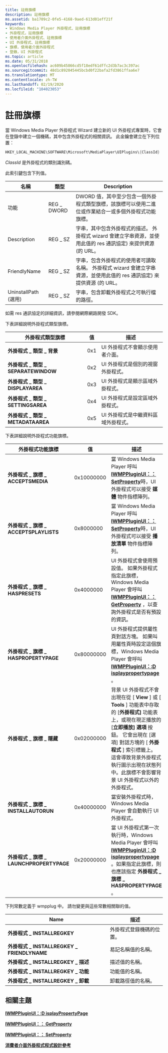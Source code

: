 ```yaml
---
title: 註冊旗標
description: 註冊旗標
ms.assetid: ba1709c2-0fe5-4168-9aed-613d01eff21f
keywords:
- Windows Media Player 外掛程式、註冊旗標
- 外掛程式，註冊旗標
- 使用者介面外掛程式、註冊旗標
- UI 外掛程式、註冊旗標
- 旗標，使用者介面外掛程式
- 登錄，UI 外掛程式
ms.topic: article
ms.date: 05/31/2018
ms.openlocfilehash: ac609b45866cd5f18edf61dffc2d3b7ac3c397ac
ms.sourcegitcommit: 48d1c892045445bcbd0f22bafa2fd3861ffaa6e7
ms.translationtype: MT
ms.contentlocale: zh-TW
ms.lasthandoff: 02/19/2020
ms.locfileid: "104023053"
---
```

# <a name="registration-flags"></a>註冊旗標

當 Windows Media Player 外掛程式 Wizard 建立新的 UI 外掛程式專案時，它會在登錄中建立一個機碼，其中包含外掛程式的相關資訊。 此金鑰會建立在下列位置：


```C++
HKEY_LOCAL_MACHINE\SOFTWARE\Microsoft\MediaPlayer\UIPlugins\{ClassId}
```



*ClassId* 是外掛程式的類別識別碼。

此索引鍵包含下列值。



| 名稱                     | 類型       | Description                                                                                                                                                                               |
|--------------------------|------------|-------------------------------------------------------------------------------------------------------------------------------------------------------------------------------------------|
| 功能             | REG \_ DWORD | DWORD 值，其中至少包含一個外掛程式類型旗標，該旗標可以使用二進位或作業結合一或多個外掛程式功能旗標。                             |
| Description              | REG \_ SZ    | 字串，其中包含外掛程式的描述。 外掛程式 wizard 會建立字串資源，並使用此值的 res 通訊協定) 來提供資源 (的 URL。         |
| FriendlyName             | REG \_ SZ    | 字串，包含外掛程式的使用者可讀取名稱。 外掛程式 wizard 會建立字串資源，並使用此值的 res 通訊協定) 來提供資源 (的 URL。 |
| UninstallPath (選用)  | REG \_ SZ    | 字串，包含卸載外掛程式之可執行檔的路徑。                                                                                                        |



 

如需 res 通訊協定的詳細資訊，請參閱網際網路開發 SDK。

下表詳細說明外掛程式類型旗標。



| 外掛程式類型旗標                | 值 | 描述                                       |
|----------------------------------|-------|---------------------------------------------------|
| **外掛程式 \_ 類型 \_ 背景**     | 0x1   | UI 外掛程式不會顯示使用者介面。 |
| **外掛程式 \_ 類型 \_ SEPARATEWINDOW** | 0x2   | UI 外掛程式是個別的視窗外掛程式。      |
| **外掛程式 \_ 類型 \_ DISPLAYAREA**    | 0x3   | UI 外掛程式是顯示區域外掛程式。         |
| **外掛程式 \_ 類型 \_ SETTINGSAREA**   | 0x4   | UI 外掛程式是設定區域外掛程式。        |
| **外掛程式 \_ 類型 \_ METADATAAREA**   | 0x5   | UI 外掛程式是中繼資料區域外掛程式。        |



 

下表詳細說明外掛程式功能旗標。



| 外掛程式功能旗標             | 值      | 描述                                                                                                                                                                                                                                                                                                                                                                                                         |
|---------------------------------------|------------|---------------------------------------------------------------------------------------------------------------------------------------------------------------------------------------------------------------------------------------------------------------------------------------------------------------------------------------------------------------------------------------------------------------------|
| **外掛程式 \_ 旗標 \_ ACCEPTSMEDIA**       | 0x10000000 | 當 Windows Media Player 呼叫 [**IWMPPluginUI：： SetProperty**](/previous-versions/windows/desktop/api/wmpplug/nf-wmpplug-iwmppluginui-setproperty)時，UI 外掛程式可以接受 **媒體** 物件指標陣列。                                                                                                                                                                                                                                                           |
| **外掛程式 \_ 旗標 \_ ACCEPTSPLAYLISTS**   | 0x8000000  | 當 Windows Media Player 呼叫 [**IWMPPluginUI：： SetProperty**](/previous-versions/windows/desktop/api/wmpplug/nf-wmpplug-iwmppluginui-setproperty)時，UI 外掛程式可以接受 **播放清單** 物件指標陣列。                                                                                                                                                                                                                                                        |
| **外掛程式 \_ 旗標 \_ HASPRESETS**         | 0x4000000  | UI 外掛程式會使用預設值。 如果外掛程式指定此旗標，Windows Media Player 會呼叫 [**IWMPPluginUI：： GetProperty**](/previous-versions/windows/desktop/api/wmpplug/nf-wmpplug-iwmppluginui-getproperty) ，以查詢外掛程式是否有預設的資訊。                                                                                                                                                                                                      |
| **外掛程式 \_ 旗標 \_ HASPROPERTYPAGE**    | 0x80000000 | UI 外掛程式提供屬性頁對話方塊。 如果叫用屬性頁時設定這個旗標，Windows Media Player 會呼叫 [**IWMPPluginUI：:D isplaypropertypage**](/previous-versions/windows/desktop/api/wmpplug/nf-wmpplug-iwmppluginui-displaypropertypage) 。                                                                                                                                                                                                 |
| **外掛程式 \_ 旗標 \_ 隱藏**             | 0x02000000 | 背景 UI 外掛程式不會出現在從 [ **View** ] 或 [ **Tools** ] 功能表中存取的 [**外掛程式]** 功能表上，或現在現正播放的 [**立即播放] 選項** 按鈕。 它會出現在 [選項] 對話方塊的 [ **外掛程式** ] 索引標籤上。 這會導致背景外掛程式執行圖示出現在狀態列中。此旗標不會影響背景 UI 外掛程式以外的外掛程式。<br/> |
| **外掛程式 \_ 旗標 \_ INSTALLAUTORUN**     | 0x40000000 | 當安裝外掛程式時，Windows Media Player 會自動執行 UI 外掛程式。                                                                                                                                                                                                                                                                                                                               |
| **外掛程式 \_ 旗標 \_ LAUNCHPROPERTYPAGE** | 0x20000000 | 當 UI 外掛程式第一次執行時，Windows Media Player 會呼叫 [**IWMPPluginUI：:D isplaypropertypage**](/previous-versions/windows/desktop/api/wmpplug/nf-wmpplug-iwmppluginui-displaypropertypage) 。如果指定此旗標，則也應該指定 **外掛程式 \_ 旗標 \_ HASPROPERTYPAGE** 。<br/>                                                                                                                                                             |



 

下列常數定義于 wmpplug 中。 請勿變更與這些常數相關聯的值。



| Name                                    | 描述                               |
|-----------------------------------------|-------------------------------------------|
| **外掛程式 \_ INSTALLREGKEY**               | 外掛程式登錄機碼的位置。 |
| **外掛程式 \_ INSTALLREGKEY \_ FRIENDLYNAME** | 易記名稱值的名稱。      |
| **外掛程式 \_ INSTALLREGKEY \_ 描述**  | 描述值的名稱。        |
| **外掛程式 \_ INSTALLREGKEY \_ 功能** | 功能值的名稱。       |
| **外掛程式 \_ INSTALLREGKEY \_ 卸載**    | 卸載路徑值的名稱。     |



 

## <a name="related-topics"></a>相關主題

<dl> <dt>

[**IWMPPluginUI：:D isplayPropertyPage**](/previous-versions/windows/desktop/api/wmpplug/nf-wmpplug-iwmppluginui-displaypropertypage)
</dt> <dt>

[**IWMPPluginUI：： GetProperty**](/previous-versions/windows/desktop/api/wmpplug/nf-wmpplug-iwmppluginui-getproperty)
</dt> <dt>

[**IWMPPluginUI：： SetProperty**](/previous-versions/windows/desktop/api/wmpplug/nf-wmpplug-iwmppluginui-setproperty)
</dt> <dt>

[**消費者介面外掛程式程式設計參考**](user-interface-plug-ins-programming-reference.md)
</dt> </dl>

 

 





